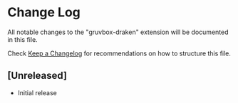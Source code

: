 # Change Log

All notable changes to the "gruvbox-draken" extension will be documented in this file.

Check [Keep a Changelog](http://keepachangelog.com/) for recommendations on how to structure this file.

## [Unreleased]

- Initial release
